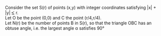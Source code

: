   Consider the set S(r) of points (x,y) with integer coordinates satisfying |x| + |y| <img src='images/symbol_le.gif' width='10' height='12' alt='&le;' border='0' style='vertical-align:middle;' /> r. <br />  Let O be the point (0,0) and C the point (r/4,r/4). <br />  Let N(r) be the number of points B in S(r), so that the triangle OBC has an obtuse angle, i.e. the largest angle &alpha; satisfies 90&deg;